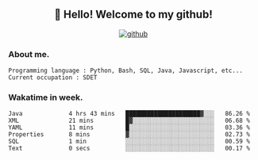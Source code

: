 <h2 align="center">👋 Hello! Welcome to my github! </h2>
<p align="center">
  <a href="https://github.com/usergwen"><img src="https://img.shields.io/badge/GitHub-24292e" alt="github"></a>
</p>

### About me.

```Plain Text
Programming language : Python, Bash, SQL, Java, Javascript, etc...
Current occupation : SDET
```
### Wakatime in week.

<!--START_SECTION:waka-->

```text
Java             4 hrs 43 mins   █████████████████████▓░░░   86.26 %
XML              21 mins         █▓░░░░░░░░░░░░░░░░░░░░░░░   06.68 %
YAML             11 mins         █░░░░░░░░░░░░░░░░░░░░░░░░   03.36 %
Properties       8 mins          ▓░░░░░░░░░░░░░░░░░░░░░░░░   02.73 %
SQL              1 min           ░░░░░░░░░░░░░░░░░░░░░░░░░   00.59 %
Text             0 secs          ░░░░░░░░░░░░░░░░░░░░░░░░░   00.17 %
```

<!--END_SECTION:waka-->
